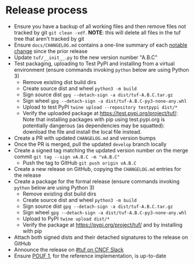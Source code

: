 # Release process

* Ensure you have a backup of all working files and then remove files not tracked by git
  `git clean -xdf`. **NOTE**: this will delete all files in the tuf tree that aren't
  tracked by git
* Ensure `docs/CHANGELOG.md` contains a one-line summary of each [notable
  change](https://keepachangelog.com/) since the prior release
* Update `tuf/__init__.py` to the new version number "A.B.C"
* Test packaging, uploading to Test PyPI and installing from a virtual environment
  (ensure commands invoking `python` below are using Python 3)
  * Remove existing dist build dirs
  * Create source dist and wheel `python3 -m build`
  * Sign source dist `gpg --detach-sign -a dist/tuf-A.B.C.tar.gz`
  * Sign wheel `gpg --detach-sign -a dist/tuf-A.B.C-py3-none-any.whl`
  * Upload to test PyPI `twine upload --repository testpypi dist/*`
  * Verify the uploaded package at https://test.pypi.org/project/tuf/:
    Note that installing packages with pip using test.pypi.org is potentially
    dangerous (as dependencies may be squatted): download the file and install
    the local file instead.
* Create a PR with updated `CHANGELOG.md` and version bumps
* Once the PR is merged, pull the updated `develop` branch locally
* Create a signed tag matching the updated version number on the merge commit
  `git tag --sign vA.B.C -m "vA.B.C"`
  * Push the tag to GitHub `git push origin vA.B.C`
* Create a new release on GitHub, copying the `CHANGELOG.md` entries for the
  release
* Create a package for the formal release
  (ensure commands invoking `python` below are using Python 3)
  * Remove existing dist build dirs
  * Create source dist and wheel `python3 -m build`
  * Sign source dist `gpg --detach-sign -a dist/tuf-A.B.C.tar.gz`
  * Sign wheel `gpg --detach-sign -a dist/tuf-A.B.C-py3-none-any.whl`
  * Upload to PyPI `twine upload dist/*`
  * Verify the package at https://pypi.org/project/tuf/ and by installing with pip
* Attach both signed dists and their detached signatures to the release on GitHub
* Announce the release on [#tuf on CNCF Slack](https://cloud-native.slack.com/archives/C8NMD3QJ3)
* Ensure [POUF 1](https://github.com/theupdateframework/taps/blob/master/POUFs/reference-POUF/pouf1.md), for the reference implementation, is up-to-date
